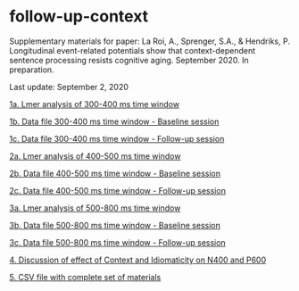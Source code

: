 # follow-up-context

Supplementary materials for paper: La Roi, A., Sprenger, S.A., & Hendriks, P. Longitudinal event-related potentials show that context-dependent sentence processing resists cognitive aging. September 2020. In preparation.

Last update: September 2, 2020


[1a. Lmer analysis of 300-400 ms time window](./Analysis_300-400ms_time_window.Rmd)

[1b. Data file 300-400 ms time window - Baseline session](./300-400_agg.rdat)

[1c. Data file 300-400 ms time window - Follow-up session](./S3.300-400_agg_v3.rdat)

[2a. Lmer analysis of 400-500 ms time window](./Analysis_400-500ms_time_window.Rmd)

[2b. Data file 400-500 ms time window - Baseline session](./400-500_agg.rdat)

[2c. Data file 400-500 ms time window - Follow-up session](./S3.400-500_agg_v3.rdat)

[3a. Lmer analysis of 500-800 ms time window](./Analysis_500-800ms_time_window.Rmd)

[3b. Data file 500-800 ms time window - Baseline session](./500-800_agg.rdat)

[3c. Data file 500-800 ms time window - Follow-up session](./S3.500-800_agg_v3.rdat)

[4. Discussion of effect of Context and Idiomaticity on N400 and P600](./Longitudinal_effects_of_Context_and_Idiomaticity_on_the_N400_and_P600.pdf)

[5. CSV file with complete set of materials](./materials_complete_paper.csv)
